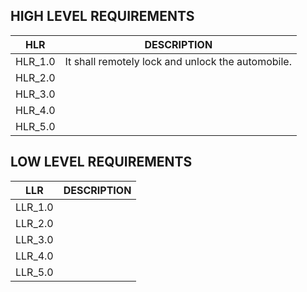 ## HIGH LEVEL REQUIREMENTS
HLR     | DESCRIPTION
--------|-----------------------
HLR_1.0 |It shall remotely lock and unlock the automobile.
HLR_2.0 |
HLR_3.0 |
HLR_4.0 |
HLR_5.0 |

   


## LOW LEVEL REQUIREMENTS
LLR     | DESCRIPTION
--------|-----------------------
LLR_1.0 |
LLR_2.0 |
LLR_3.0 |
LLR_4.0 |
LLR_5.0 |
